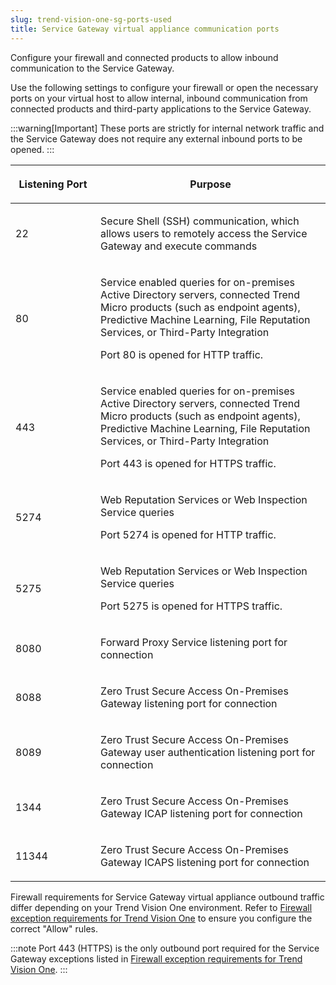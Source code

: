 ```yaml
---
slug: trend-vision-one-sg-ports-used
title: Service Gateway virtual appliance communication ports
---
```


Configure your firewall and connected products to allow inbound communication to the Service Gateway.

Use the following settings to configure your firewall or open the necessary ports on your virtual host to allow internal, inbound communication from connected products and third-party applications to the Service Gateway.

:::warning[Important]
These ports are strictly for internal network traffic and the Service Gateway does not require any external inbound ports to be opened.
:::

<table>
<colgroup>
<col style="width: 27%" />
<col style="width: 73%" />
</colgroup>
<thead>
<tr>
<th><p>Listening Port</p></th>
<th><p>Purpose</p></th>
</tr>
</thead>
<tbody>
<tr>
<td><p>22</p></td>
<td><p>Secure Shell (SSH) communication, which allows users to remotely access the Service Gateway and execute commands</p></td>
</tr>
<tr>
<td><p>80</p></td>
<td><p>Service enabled queries for on-premises Active Directory servers, connected Trend Micro products (such as endpoint agents), Predictive Machine Learning, File Reputation Services, or Third-Party Integration</p>
<p>Port 80 is opened for HTTP traffic.</p></td>
</tr>
<tr>
<td><p>443</p></td>
<td><p>Service enabled queries for on-premises Active Directory servers, connected Trend Micro products (such as endpoint agents), Predictive Machine Learning, File Reputation Services, or Third-Party Integration</p>
<p>Port 443 is opened for HTTPS traffic.</p></td>
</tr>
<tr>
<td><p>5274</p></td>
<td><p>Web Reputation Services or Web Inspection Service queries</p>
<p>Port 5274 is opened for HTTP traffic.</p></td>
</tr>
<tr>
<td><p>5275</p></td>
<td><p>Web Reputation Services or Web Inspection Service queries</p>
<p>Port 5275 is opened for HTTPS traffic.</p></td>
</tr>
<tr>
<td><p>8080</p></td>
<td><p>Forward Proxy Service listening port for connection</p></td>
</tr>
<tr>
<td><p>8088</p></td>
<td><p>Zero Trust Secure Access On-Premises Gateway listening port for connection</p></td>
</tr>
<tr>
<td><p>8089</p></td>
<td><p>Zero Trust Secure Access On-Premises Gateway user authentication listening port for connection</p></td>
</tr>
<tr>
<td><p>1344</p></td>
<td><p>Zero Trust Secure Access On-Premises Gateway ICAP listening port for connection</p></td>
</tr>
<tr>
<td><p>11344</p></td>
<td><p>Zero Trust Secure Access On-Premises Gateway ICAPS listening port for connection</p></td>
</tr>
</tbody>
</table>

Firewall requirements for Service Gateway virtual appliance outbound traffic differ depending on your Trend Vision One environment. Refer to [Firewall exception requirements for Trend Vision One](firewall-exception-requirements-for.md) to ensure you configure the correct "Allow" rules.

:::note
Port 443 (HTTPS) is the only outbound port required for the Service Gateway exceptions listed in [Firewall exception requirements for Trend Vision One](firewall-exception-requirements-for.md).
:::
